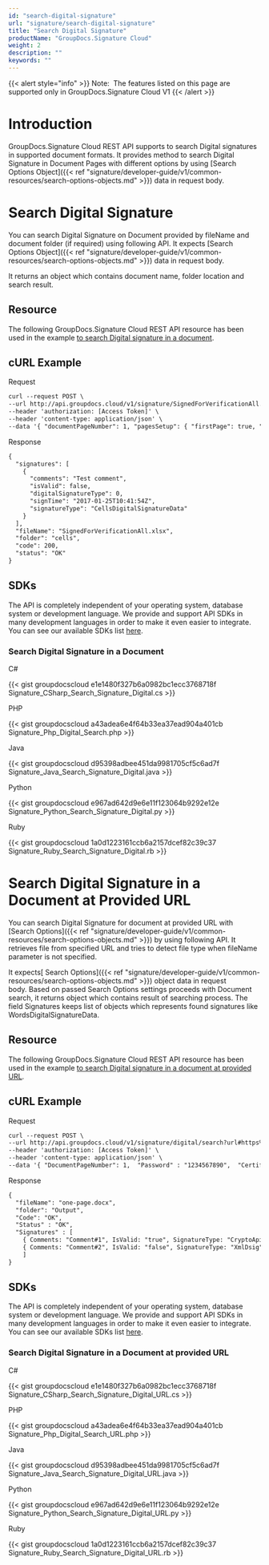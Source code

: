 ```yaml
---
id: "search-digital-signature"
url: "signature/search-digital-signature"
title: "Search Digital Signature"
productName: "GroupDocs.Signature Cloud"
weight: 2
description: ""
keywords: ""
---
```


{{< alert style="info" >}}
Note:  The features listed on this page are supported only in GroupDocs.Signature Cloud V1
{{< /alert >}}










# Introduction #

GroupDocs.Signature Cloud REST API supports to search Digital signatures in supported document formats. It provides method to search Digital Signature in Document Pages with different options by using [Search Options Object]({{< ref "signature/developer-guide/v1/common-resources/search-options-objects.md" >}}) data in request body.

# Search Digital Signature #

You can search Digital Signature on Document provided by fileName and document folder (if required) using following API. It expects [Search Options Object]({{< ref "signature/developer-guide/v1/common-resources/search-options-objects.md" >}}) data in request body.

It returns an object which contains document name, folder location and search result.

## Resource ##

The following GroupDocs.Signature Cloud REST API resource has been used in the example [to search Digital signature in a document](https://apireference.groupdocs.cloud/signature/#!/Search/PostSearchDigital).

## cURL Example ##





 Request

```html 
curl --request POST \
--url http://api.groupdocs.cloud/v1/signature/SignedForVerificationAll.xlsx/digital/search?folder#signed \
--header 'authorization: [Access Token]' \
--header 'content-type: application/json' \
--data '{ "documentPageNumber": 1, "pagesSetup": { "firstPage": true, "lastPage": false, "oddPages": false, "evenPages": false, "pageNumbers": [ 1 ] }, "searchAllPages": true, "OptionsType": "CellsSearchDigitalOptionsData" }'

 ```




 Response

```html 
{
  "signatures": [
    {
      "comments": "Test comment",
      "isValid": false,
      "digitalSignatureType": 0,
      "signTime": "2017-01-25T10:41:54Z",
      "signatureType": "CellsDigitalSignatureData"
    }
  ],
  "fileName": "SignedForVerificationAll.xlsx",
  "folder": "cells",
  "code": 200,
  "status": "OK"
}
 ```






## SDKs ##

The API is completely independent of your operating system, database system or development language. We provide and support API SDKs in many development languages in order to make it even easier to integrate. You can see our available SDKs list [here](https://github.com/groupdocs-signature-cloud).

### Search Digital Signature in a Document ###




 C#




{{< gist groupdocscloud e1e1480f327b6a0982bc1ecc3768718f Signature_CSharp_Search_Signature_Digital.cs >}}







 PHP




{{< gist groupdocscloud a43adea6e4f64b33ea37ead904a401cb Signature_Php_Digital_Search.php >}}







 Java




{{< gist groupdocscloud d95398adbee451da9981705cf5c6ad7f Signature_Java_Search_Signature_Digital.java >}}







 Python




{{< gist groupdocscloud e967ad642d9e6e11f123064b9292e12e Signature_Python_Search_Signature_Digital.py >}}







 Ruby




{{< gist groupdocscloud 1a0d1223161ccb6a2157dcef82c39c37 Signature_Ruby_Search_Signature_Digital.rb >}}






 

# Search Digital Signature in a Document at Provided URL #

You can search Digital Signature for document at provided URL with [Search Options]({{< ref "signature/developer-guide/v1/common-resources/search-options-objects.md" >}}) by using following API. It retrieves file from specified URL and tries to detect file type when fileName parameter is not specified.

It expects[ Search Options]({{< ref "signature/developer-guide/v1/common-resources/search-options-objects.md" >}}) object data in request body. Based on passed Search Options settings proceeds with Document search, it returns object which contains result of searching process. The field Signatures keeps list of objects which represents found signatures like WordsDigitalSignatureData.

## Resource ##

The following GroupDocs.Signature Cloud REST API resource has been used in the example [to search Digital signature in a document at provided URL](https://apireference.groupdocs.cloud/signature/#!/Search/PostSearchBarcodeFromUrl).

## cURL Example ##





 Request

```html 
curl --request POST \
--url http://api.groupdocs.cloud/v1/signature/digital/search?url#https%3a%2f%2fwww.dropbox.com%2fs%2fumokluz338w4ng7%2fone-page.docx%3fdl%3d1 \
--header 'authorization: [Access Token]' \
--header 'content-type: application/json' \
--data '{ "DocumentPageNumber": 1,  "Password" : "1234567890",  "CertificateGuid": "mrjohn.smith.crt",  "OptionsType" : "WordsSearchDigitalOptionsData" }'

 ```




 Response

```html 
{
  "fileName": "one-page.docx",
  "folder": "Output",
  "Code": "OK",
  "Status" : "OK",
  "Signatures" : [
    { Comments: "Comment#1", IsValid: "true", SignatureType: "CryptoApi", SignTime: "2017-01-01" }, 
    { Comments: "Comment#2", IsValid: "false", SignatureType: "XmlDsig", SignTime: "2017-10-10" }
    ]
}
 ```






## SDKs ##

The API is completely independent of your operating system, database system or development language. We provide and support API SDKs in many development languages in order to make it even easier to integrate. You can see our available SDKs list [here](https://github.com/groupdocs-signature-cloud).

### Search Digital Signature in a Document at provided URL ###





 C#




{{< gist groupdocscloud e1e1480f327b6a0982bc1ecc3768718f Signature_CSharp_Search_Signature_Digital_URL.cs >}}







 PHP




{{< gist groupdocscloud a43adea6e4f64b33ea37ead904a401cb Signature_Php_Digital_Search_URL.php >}}







 Java




{{< gist groupdocscloud d95398adbee451da9981705cf5c6ad7f Signature_Java_Search_Signature_Digital_URL.java >}}







 Python




{{< gist groupdocscloud e967ad642d9e6e11f123064b9292e12e Signature_Python_Search_Signature_Digital_URL.py >}}







 Ruby




{{< gist groupdocscloud 1a0d1223161ccb6a2157dcef82c39c37 Signature_Ruby_Search_Signature_Digital_URL.rb >}}






